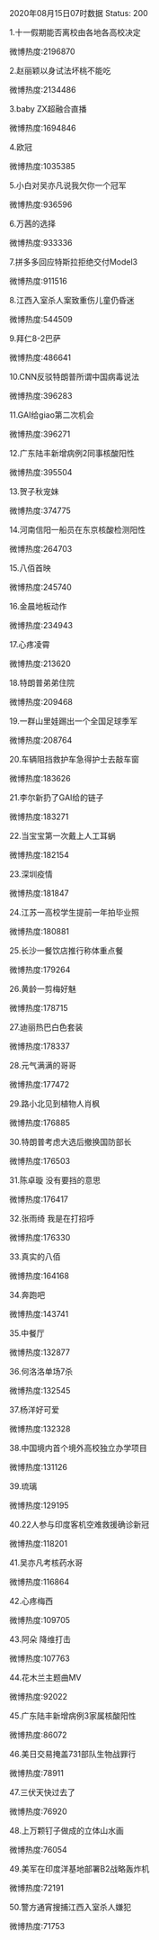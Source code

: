 2020年08月15日07时数据
Status: 200

1.十一假期能否离校由各地各高校决定

微博热度:2196870

2.赵丽颖以身试法坏桃不能吃

微博热度:2134486

3.baby ZX超融合直播

微博热度:1694846

4.欧冠

微博热度:1035385

5.小白对吴亦凡说我欠你一个冠军

微博热度:936596

6.万茜的选择

微博热度:933336

7.拼多多回应特斯拉拒绝交付Model3

微博热度:911516

8.江西入室杀人案致重伤儿童仍昏迷

微博热度:544509

9.拜仁8-2巴萨

微博热度:486641

10.CNN反驳特朗普所谓中国病毒说法

微博热度:396283

11.GAI给giao第二次机会

微博热度:396271

12.广东陆丰新增病例2同事核酸阳性

微博热度:395504

13.贺子秋宠妹

微博热度:374775

14.河南信阳一船员在东京核酸检测阳性

微博热度:264703

15.八佰首映

微博热度:245740

16.金晨地板动作

微博热度:234943

17.心疼凌霄

微博热度:213620

18.特朗普弟弟住院

微博热度:209468

19.一群山里娃踢出一个全国足球季军

微博热度:208764

20.车辆阻挡救护车急得护士去敲车窗

微博热度:183626

21.李尔新扔了GAI给的链子

微博热度:183271

22.当宝宝第一次戴上人工耳蜗

微博热度:182154

23.深圳疫情

微博热度:181847

24.江苏一高校学生提前一年拍毕业照

微博热度:180881

25.长沙一餐饮店推行称体重点餐

微博热度:179264

26.黄龄一剪梅好魅

微博热度:178715

27.迪丽热巴白色套装

微博热度:178337

28.元气满满的哥哥

微博热度:177472

29.路小北见到植物人肖枫

微博热度:176885

30.特朗普考虑大选后撤换国防部长

微博热度:176503

31.陈卓璇 没有要挡的意思

微博热度:176417

32.张雨绮 我是在打招呼

微博热度:176330

33.真实的八佰

微博热度:164168

34.奔跑吧

微博热度:143741

35.中餐厅

微博热度:132877

36.何洛洛单场7杀

微博热度:132545

37.杨洋好可爱

微博热度:132328

38.中国境内首个境外高校独立办学项目

微博热度:131126

39.琉璃

微博热度:129195

40.22人参与印度客机空难救援确诊新冠

微博热度:118201

41.吴亦凡考核药水哥

微博热度:116864

42.心疼梅西

微博热度:109705

43.阿朵 降维打击

微博热度:107763

44.花木兰主题曲MV

微博热度:92022

45.广东陆丰新增病例3家属核酸阳性

微博热度:86072

46.美日交易掩盖731部队生物战罪行

微博热度:78911

47.三伏天快过去了

微博热度:76920

48.上万颗钉子做成的立体山水画

微博热度:76054

49.美军在印度洋基地部署B2战略轰炸机

微博热度:72191

50.警方通宵搜捕江西入室杀人嫌犯

微博热度:71753

